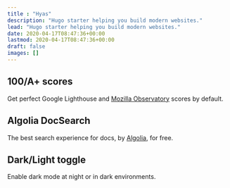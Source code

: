```yaml
---
title : "Hyas"
description: "Hugo starter helping you build modern websites."
lead: "Hugo starter helping you build modern websites."
date: 2020-04-17T08:47:36+00:00
lastmod: 2020-04-17T08:47:36+00:00
draft: false
images: []
---
```


<div class="row justify-content-center">
  <div class="col-lg-5">
    <h2 class="h4 mt-1">100/A+ scores</h2>
    <p>Get perfect Google Lighthouse and <a href="https://observatory.mozilla.org/" target="_blank" rel="noreferrer noopener">Mozilla Observatory</a> scores by default.</p>
  </div>
  <div class="col-lg-5">
    <h2 class="h4 mt-1">Algolia DocSearch</h2>
    <p>The best search experience for docs, by <a href="https://docsearch.algolia.com/" target="_blank" rel="noreferrer noopener">Algolia</a>, for free.</p>
  </div>
  <div class="col-lg-5">
    <h2 class="h4 mt-1">Dark/Light toggle</h2>
    <p>Enable dark mode at night or in dark environments.</p>
  </div>
</div>
